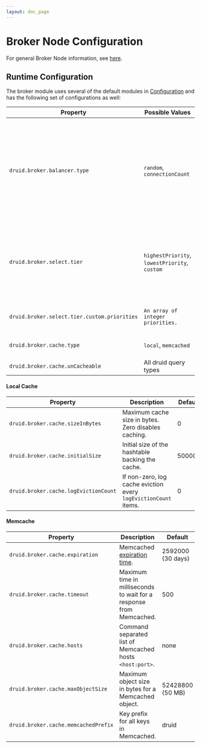 ```yaml
---
layout: doc_page
---
```

Broker Node Configuration
=========================
For general Broker Node information, see [here](Broker.html).

Runtime Configuration
---------------------

The broker module uses several of the default modules in [Configuration](Configuration.html) and has the following set of configurations as well:

|Property|Possible Values|Description|Default|
|--------|---------------|-----------|-------|
|`druid.broker.balancer.type`|`random`, `connectionCount`|Determines how the broker balances connections to historical nodes. `random` choose randomly, `connectionCount` picks the node with the fewest number of active connections to|`random`|
|`druid.broker.select.tier`|`highestPriority`, `lowestPriority`, `custom`|If segments are cross-replicated across tiers in a cluster, you can tell the broker to prefer to select segments in a tier with a certain priority.|`highestPriority`|
|`druid.broker.select.tier.custom.priorities`|`An array of integer priorities.`|Select servers in tiers with a custom priority list.|None|
|`druid.broker.cache.type`|`local`, `memcached`|The type of cache to use for queries.|`local`|
|`druid.broker.cache.unCacheable`|All druid query types|All query types to not cache.|`groupBy`, `select`|


#### Local Cache

|Property|Description|Default|
|--------|-----------|-------|
|`druid.broker.cache.sizeInBytes`|Maximum cache size in bytes. Zero disables caching.|0|
|`druid.broker.cache.initialSize`|Initial size of the hashtable backing the cache.|500000|
|`druid.broker.cache.logEvictionCount`|If non-zero, log cache eviction every `logEvictionCount` items.|0|

#### Memcache

|Property|Description|Default|
|--------|-----------|-------|
|`druid.broker.cache.expiration`|Memcached [expiration time](https://code.google.com/p/memcached/wiki/NewCommands#Standard_Protocol).|2592000 (30 days)|
|`druid.broker.cache.timeout`|Maximum time in milliseconds to wait for a response from Memcached.|500|
|`druid.broker.cache.hosts`|Command separated list of Memcached hosts `<host:port>`.|none|
|`druid.broker.cache.maxObjectSize`|Maximum object size in bytes for a Memcached object.|52428800 (50 MB)|
|`druid.broker.cache.memcachedPrefix`|Key prefix for all keys in Memcached.|druid|
